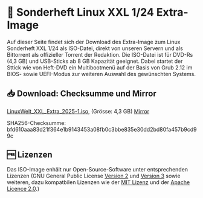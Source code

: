 # 💽 Sonderheft Linux XXL 1/24 Extra-Image

Auf dieser Seite findet sich der Download des Extra-Image zum Linux Sonderheft XXL 1/24 als ISO-Datei, direkt von unseren Servern und als Bittorrent als offizieller Torrent der Redaktion. Die ISO-Datei ist für DVD-Rs (4,3 GB) und USB-Sticks ab 8 GB Kapazität geeignet. Dabei startet der Sttick wie von Heft-DVD ein Multibootmenü auf der Basis von Grub 2.12 im BIOS- sowie UEFI-Modus zur weiteren Auswahl des gewünschten Systems.

## 📥 Download: Checksumme und Mirror

[LinuxWelt_XXL_Extra_2025-1.iso](https://torrent.code2decode.com/LinuxWelt_XXL_Extra_2025-1/LinuxWelt_XXL_Extra_2025-1.iso), (Grösse: 4,3 GB)
[Mirror](https://torrent4.code2decode.com/LinuxWelt_XXL_Extra_2025-1/LinuxWelt_XXL_Extra_2025-1.iso)

SHA256-Checksumme: bfd610aaa83d21f364e1b9143453a08fb0c3bbe835e30dd2bd80fa457b9cd99c

## 🆓 Lizenzen
Das ISO-Image enhält nur Open-Source-Software unter entsprechenden Lizenzen (GNU General Public License [Version 2](https://www.gnu.org/licenses/old-licenses/gpl-2.0.en.html) und [Version 3](https://www.gnu.org/licenses/gpl-3.0.en.html) sowie weiteren, dazu kompatbilen Lizenzen wie der [MIT Lizenz](https://opensource.org/licenses/MIT) und der [Apache Licence 2.0](https://www.apache.org/licenses/LICENSE-2.0).) 
